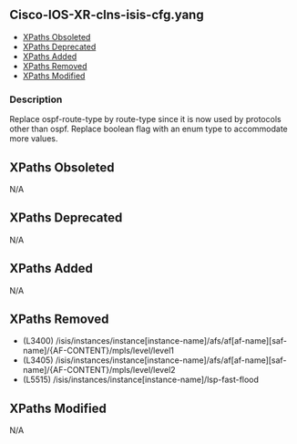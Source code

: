 ## Cisco-IOS-XR-clns-isis-cfg.yang

- [XPaths Obsoleted](#xpaths-obsoleted)
- [XPaths Deprecated](#xpaths-deprecated)
- [XPaths Added](#xpaths-added)
- [XPaths Removed](#xpaths-removed)
- [XPaths Modified](#xpaths-modified)

### Description

Replace ospf-route-type by route-type since it is now used by protocols other than ospf. Replace boolean flag with an enum type to accommodate more values.

## XPaths Obsoleted

N/A

## XPaths Deprecated

N/A

## XPaths Added

N/A

## XPaths Removed

- (L3400)	/isis/instances/instance[instance-name]/afs/af[af-name][saf-name]/{AF-CONTENT}/mpls/level/level1
- (L3405)	/isis/instances/instance[instance-name]/afs/af[af-name][saf-name]/{AF-CONTENT}/mpls/level/level2
- (L5515)	/isis/instances/instance[instance-name]/lsp-fast-flood

## XPaths Modified

N/A

